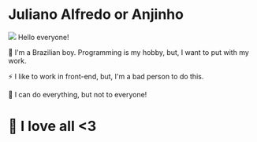 # Juliano Alfredo or Anjinho

<img src="https://avatars1.githubusercontent.com/u/65797644?s=400&u=da2b631b1a668513ec4ec07256c47e6298ab9a5e&v=4" />
Hello everyone!

🌱 I'm a Brazilian boy. Programming is my hobby, but, I want to put with my work.

⚡ I like to work in front-end, but, I'm a bad person to do this.

🤔 I can do everything, but not to everyone!

# 👯 I love all <3
